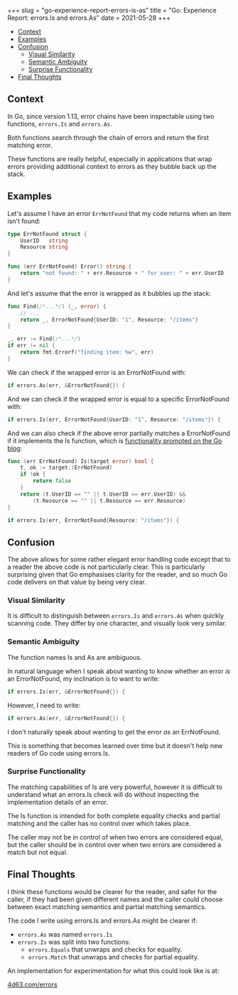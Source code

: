 +++
slug = "go-experience-report-errors-is-as"
title = "Go: Experience Report: errors.Is and errors.As"
date = 2021-05-28
+++

* [Context](#context)
* [Examples](#examples)
* [Confusion](#confusion)
    * [Visual Similarity](#visual-similarity)
    * [Semantic Ambiguity](#semantic-ambiguity)
    * [Surprise Functionality](#surprise-functionality)
* [Final Thoughts](#final-thoughts)

## Context

In Go, since version 1.13, error chains have been inspectable using two
functions, `errors.Is` and `errors.As`.

Both functions search through the chain of errors and return the first matching
error.

These functions are really helpful, especially in applications that wrap errors providing additional context to errors as they bubble back up the stack.

## Examples

Let's assume I have an error `ErrNotFound` that my code returns when an item isn't found:

```go
type ErrNotFound struct {
	UserID   string
	Resource string
}

func (err ErrNotFound) Error() string {
	return "not found: " + err.Resource + " for user: " + err.UserID
}
```

And let's assume that the error is wrapped as it bubbles up the stack:

```go
func Find(/*...*/) (_, error) {
	// ...
	return _, ErrorNotFound{UserID: "1", Resource: "/items"}
}
```

```go
_, err := Find(/*...*/)
if err != nil {
	return fmt.Errorf("finding item: %w", err)
}
```

We can check if the wrapped error is an ErrorNotFound with:

```go
if errors.As(err, &ErrorNotFound{}) {
```

And we can check if the wrapped error is equal to a specific ErrorNotFound with:

```go
if errors.Is(err, ErrorNotFound{UserID: "1", Resource: "/items"}) {
```

And we can also check if the above error partially matches a ErrorNotFound if it
implements the Is function, which is [functionality promoted on the Go
blog](https://blog.golang.org/go1.13-errors#TOC_4.):

```go
func (err ErrNotFound) Is(target error) bool {
	t, ok := target.(ErrNotFound)
	if !ok {
		return false
	}
	return (t.UserID == "" || t.UserID == err.UserID) &&
		(t.Resource == "" || t.Resource == err.Resource)
}
```

```go
if errors.Is(err, ErrorNotFound{Resource: "/items"}) {
```

## Confusion

The above allows for some rather elegant error handling code except that to a
reader the above code is not particularly clear. This is particularly surprising
given that Go emphasises clarity for the reader, and so much Go code delivers on
that value by being very clear.

### Visual Similarity

It is difficult to distinguish between `errors.Is` and `errors.As` when quickly
scanning code. They differ by one character, and visually look very similar. 

### Semantic Ambiguity

The function names Is and As are ambiguous.

In natural language when I speak about wanting to know whether an error _is_ an
ErrorNotFound, my inclination is to want to write:

```go
if errors.Is(err, &ErrorNotFound{}) {
```

However, I need to write:
```go
if errors.As(err, &ErrorNotFound{}) {
```

I don't naturally speak about wanting to get the error _as_ an ErrNotFound.

This is something that becomes learned over time but it doesn't help new readers
of Go code using errors.Is.

### Surprise Functionality

The matching capabilities of Is are very powerful, however it is difficult to
understand what an errors.Is check will do without inspecting the implementation
details of an error.

The Is function is intended for both complete equality checks and partial
matching and the caller has no control over which takes place.

The caller may not be in control of when two errors are considered equal, but
the caller should be in control over when two errors are considered a match but
not equal.

## Final Thoughts

I think these functions would be clearer for the reader, and safer for the caller, if they had been given different names and the caller could choose between exact matching semantics and partial matching semantics.

The code I write using errors.Is and errors.As might be clearer if:

- `errors.As` was named `errors.Is`
- `errors.Is` was split into two functions:
  - `errors.Equals` that unwraps and checks for equality.
  - `errors.Match` that unwraps and checks for partial equality.

An implementation for experimentation for what this could look like is at:

[4d63.com/errors](https://4d63.com/errors)
